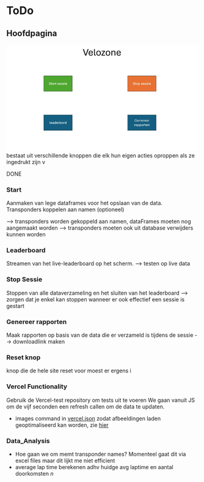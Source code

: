 # ToDo

## Hoofdpagina
![alt text](image-1.png)
bestaat uit verschillende knoppen die elk hun eigen acties oproppen als ze ingedrukt zijn v

DONE
### Start
Aanmaken van lege dataframes voor het opslaan van de data. Transponders koppelen aan namen (optioneel)

--> transponders worden gekoppeld aan namen, dataFrames moeten nog aangemaakt worden
--> transponders moeten ook uit database verwijders kunnen worden
### Leaderboard
Streamen van het live-leaderboard op het scherm. 
--> testen op live data
### Stop Sessie
Stoppen van alle dataverzameling en het sluiten van het leaderboard
--> zorgen dat je enkel kan stoppen wanneer er ook effectief een sessie is gestart
### Genereer rapporten
Maak rapporten op basis van de data die er verzameld is tijdens de sessie
--> downloadlink maken

### Reset knop
knop die de hele site reset voor moest er ergens i

### Vercel Functionality
Gebruik de Vercel-test repository om tests uit te voeren
We gaan vanuit JS om de vijf seconden een refresh callen om de data te updaten.
- images command in [vercel.json](vercel.json) zodat afbeeldingen laden geoptimaliseerd kan worden, zie [hier](https://vercel.com/docs/project-configuration)

### Data_Analysis
- Hoe gaan we om memt transponder names? Momenteel gaat dit via excel files maar dit lijkt me niet efficient
- average lap time berekenen adhv huidge avg laptime en aantal doorkomsten $n$